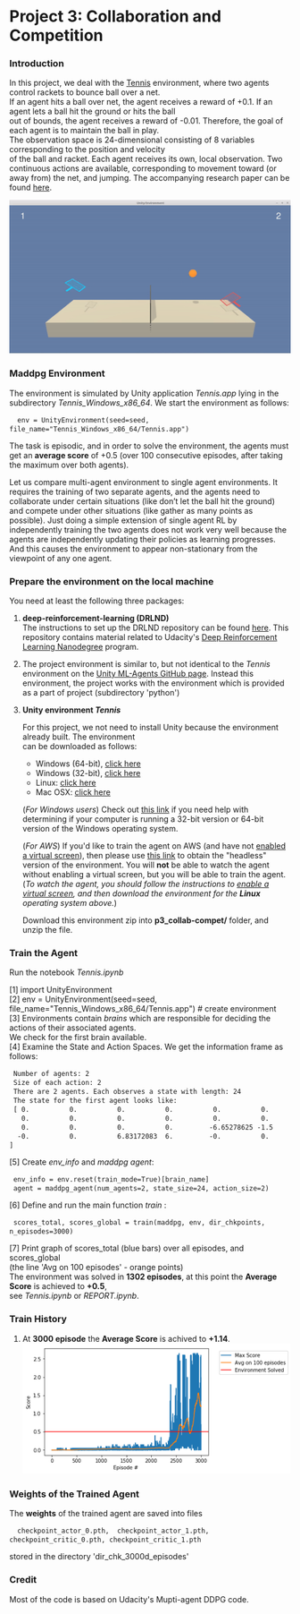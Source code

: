 
[//]: # (Image References)
[image1]:Tennis.gif  "Trained Agent"
[image2]:plot_3000episodes.png "Plot_3000"


# Project 3: Collaboration and Competition

### Introduction

In this project, we deal with the [Tennis](https://github.com/Unity-Technologies/ml-agents/blob/master/docs/Learning-Environment-Examples.md#tennis) environment, where two agents control rackets to bounce ball over a net.     
If an agent hits a ball over net, the agent receives a reward of +0.1. If an agent lets a ball hit the ground or hits the ball   
out of bounds, the agent receives a reward of -0.01. Therefore, the goal of each agent is to maintain the ball in play.    
The observation space is 24-dimensional consisting of 8 variables corresponding to the position and velocity  
of the ball and racket. Each agent receives its own, local observation. Two continuous actions are available, corresponding 
to movement toward (or away from) the net, and jumping. The accompanying research paper can be found [here](https://arxiv.org/pdf/1706.02275.pdf).

![Trained Agent][image1]


### Maddpg Environment

The environment is simulated by Unity application _Tennis.app_ lying in the subdirectory _Tennis_Windows_x86_64_.
We start the environment as follows:

      env = UnityEnvironment(seed=seed, file_name="Tennis_Windows_x86_64/Tennis.app")
      
The task is episodic, and in order to solve the environment, the agents must get an **average score** of +0.5 
(over 100 consecutive episodes, after taking the maximum over both agents).       

Let us compare multi-agent environment to single agent environments. It requires the training of two separate agents, 
and the agents need to collaborate under certain situations (like don’t let the ball hit the ground) 
and compete under other situations (like gather as many points as possible). Just doing a simple extension 
of single agent RL by independently training the two agents does not work very well because the agents 
are independently updating their policies as learning progresses. And this causes the environment to appear 
non-stationary from the viewpoint of any one agent. 

### Prepare the environment on the local machine

You need at least the following three packages:

1. **deep-reinforcement-learning  (DRLND)**        
   The instructions to set up the DRLND repository can be found [here](https://github.com/udacity/deep-reinforcement-learning#dependencies). 
   This repository contains material related to Udacity's [Deep Reinforcement Learning Nanodegree](https://www.udacity.com/course/deep-reinforcement-learning-nanodegree--nd893) program.

2. The project environment is similar to, but not identical to the _Tennis_ environment on the 
   [Unity ML-Agents GitHub page](https://github.com/Unity-Technologies/ml-agents/blob/master/docs/Learning-Environment-Examples.md).
   Instead this environment, the project works with the environment which is provided as a part of project
   (subdirectory 'python') 


3. **Unity environment _Tennis_**

    For this project, we not need to install Unity because the environment already built. The environment     
    can be downloaded as follows:

    - Windows (64-bit), [click here](https://s3-us-west-1.amazonaws.com/udacity-drlnd/P3/Tennis/Tennis_Windows_x86_64.zip)    
    - Windows (32-bit), [click here](https://s3-us-west-1.amazonaws.com/udacity-drlnd/P3/Tennis/Tennis_Windows_x86.zip)     
    - Linux: [click here](https://s3-us-west-1.amazonaws.com/udacity-drlnd/P3/Tennis/Tennis_Linux.zip)
    - Mac OSX: [click here](https://s3-us-west-1.amazonaws.com/udacity-drlnd/P3/Tennis/Tennis.app.zip)
    
    (_For Windows users_) Check out [this link](https://support.microsoft.com/en-us/help/827218/how-to-determine-whether-a-computer-is-running-a-32-bit-version-or-64) if you need help with determining if your computer is running a 32-bit version or 64-bit version of the Windows operating system.

    (_For AWS_) If you'd like to train the agent on AWS (and have not [enabled a virtual screen](https://github.com/Unity-Technologies/ml-agents/blob/master/docs/Training-on-Amazon-Web-Service.md)), then please use [this link](https://s3-us-west-1.amazonaws.com/udacity-drlnd/P3/Tennis/Tennis_Linux_NoVis.zip) to obtain the "headless" version of the environment.  You will **not** be able to watch the agent without enabling a virtual screen, but you will be able to train the agent.  (_To watch the agent, you should follow the instructions to [enable a virtual screen](https://github.com/Unity-Technologies/ml-agents/blob/master/docs/Training-on-Amazon-Web-Service.md), and then download the environment for the **Linux** operating system above._)

   Download this environment zip into  **p3_collab-compet/** folder, and unzip the file.

### Train the Agent

   Run the notebook _Tennis.ipynb_
   
   [1] import UnityEnvironment    
   [2] env = UnityEnvironment(seed=seed, file_name="Tennis_Windows_x86_64/Tennis.app")   # create environment        
   [3] Environments contain _brains_ which are responsible for deciding the actions of their associated agents.     
       We check for the first brain available.      
   [4] Examine the State and Action Spaces. We get the information frame as follows:   
       
     Number of agents: 2   
     Size of each action: 2   
     There are 2 agents. Each observes a state with length: 24    
     The state for the first agent looks like: 
     [ 0.          0.          0.          0.          0.          0.     
       0.          0.          0.          0.          0.          0.   
       0.          0.          0.          0.         -6.65278625 -1.5   
      -0.          0.          6.83172083  6.         -0.          0.        ]     
   
   [5]  Create _env_info_ and _maddpg agent_:

     env_info = env.reset(train_mode=True)[brain_name]      
     agent = maddpg_agent(num_agents=2, state_size=24, action_size=2)   

   [6]  Define and run the main function _train_ :
   
     scores_total, scores_global = train(maddpg, env, dir_chkpoints, n_episodes=3000)  
      
   [7]  Print graph of scores_total (blue bars) over all episodes, and  scores_global  
        (the line 'Avg on 100 episodes' - orange points)    
        The environment was solved in **1302 episodes**,  at this point the **Average Score** is achieved to **+0.5**,    
        see _Tennis.ipynb_ or _REPORT.ipynb_.   
        
        
### Train History

1. At **3000 episode** the **Average Score** is achived to **+1.14**.  
![Plot_3000][image2]


        
### Weights of the Trained Agent
  
  The **weights** of the trained agent are saved into files       
  
      checkpoint_actor_0.pth,  checkpoint_actor_1.pth,  checkpoint_critic_0.pth, checkpoint_critic_1.pth  
              
  stored in the directory 'dir_chk_3000d_episodes'

     
### Credit

Most of the code is based on Udacity's Mupti-agent DDPG code.

